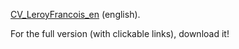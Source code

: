  [CV_LeroyFrancois_en](CV_FLeroy.pdf) (english).
 
 For the full version (with clickable links), download it!
